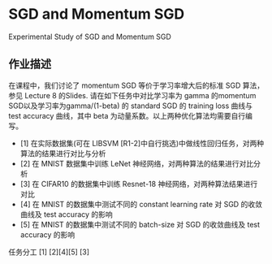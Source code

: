 # SGD and Momentum SGD
Experimental Study of SGD and Momentum SGD

## 作业描述
在课程中，我们讨论了 momentum SGD 等价于学习率增大后的标准 SGD 算法，参见 Lecture 8 的Slides. 请在如下任务中对比学习率为 gamma 的momentum SGD以及学习率为gamma/(1-beta) 的 standard SGD 的 training loss 曲线与 test accuracy 曲线，其中 beta 为动量系数。以上两种优化算法均需要自行编写。
+ [1] 在实际数据集(可在 LIBSVM [R1-2]中自行挑选)中做线性回归任务，对两种算法的结果进行对比与分析
+ [2] 在 MNIST 数据集中训练 LeNet 神经网络，对两种算法的结果进行对比分析
+ [3] 在 CIFAR10 的数据集中训练 Resnet-18 神经网络，对两种算法结果进行对比
+ [4] 在 MNIST 的数据集中测试不同的 constant learning rate 对 SGD 的收敛曲线及 test accuracy 的影响
+ [5] 在 MNIST 的数据集中测试不同的 batch-size 对 SGD 的收敛曲线及 test accuracy 的影响

任务分工
[1]
[2][4][5]
[3]